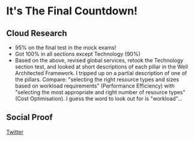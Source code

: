 <!-- This is a template you can use for quick progress days. It removes a lot of the steps we encourage you to share in the longer template 000-DAY-ARTICLE-LONG-TEMPLATE.MD-->

# It's The Final Countdown!

## Cloud Research

- 95% on the final test in the mock exams!
- Got 100% in all sections except Technology (90%)
- Based on the above, revised global services, retook the Technology section test, and looked at short descriptions of each pillar in the Well Architected Framework. I tripped up on a partial description of one of the pillars. Compare: "selecting the right resource types and sizes based on workload requirements" (Performance Efficiency) with "selecting the most appropriate and right number of resource types" (Cost Optimisation). I guess the word to look out for is "workload"...

## Social Proof

[Twitter](https://twitter.com/_notwaving/status/1329040398833094658?s=20)
